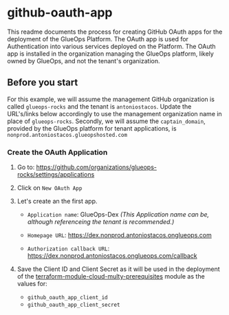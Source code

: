 # github-oauth-app

This readme documents the process for creating GitHub OAuth apps for the deployment of the GlueOps Platform.  The OAuth app is used for Authentication into various services deployed on the Platform.  The OAuth app is installed in the organization managing the GlueOps platform, likely owned by GlueOps, and not the tenant's organization.

## Before you start

For this example, we will assume the management GitHub organization is called `glueops-rocks` and the tenant is `antoniostacos`. Update the URL's/links below accordingly to use the management organization name in place of `glueops-rocks`. Secondly, we will assume the `captain_domain`, provided by the GlueOps platform for tenant applications, is `nonprod.antoniostacos.glueopshosted.com`

### Create the OAuth Application

1. Go to: <https://github.com/organizations/glueops-rocks/settings/applications>

2. Click on `New OAuth App`
3. Let's create an the first app.

    - `Application name`: GlueOps-Dex _(This Application name can be, although referenceing the tenant is recommended.)_

    - `Homepage URL`: <https://dex.nonprod.antoniostacos.onglueops.com>
  
    - `Authorization callback URL`: <https://dex.nonprod.antoniostacos.onglueops.com/callback>

4. Save the Client ID and Client Secret as it will be used in the deployment of the [terraform-module-cloud-multy-prerequisites](https://github.com/GlueOps/terraform-module-cloud-multy-prerequisites) module as the values for:
    - `github_oauth_app_client_id`
    - `github_oauth_app_client_secret`
